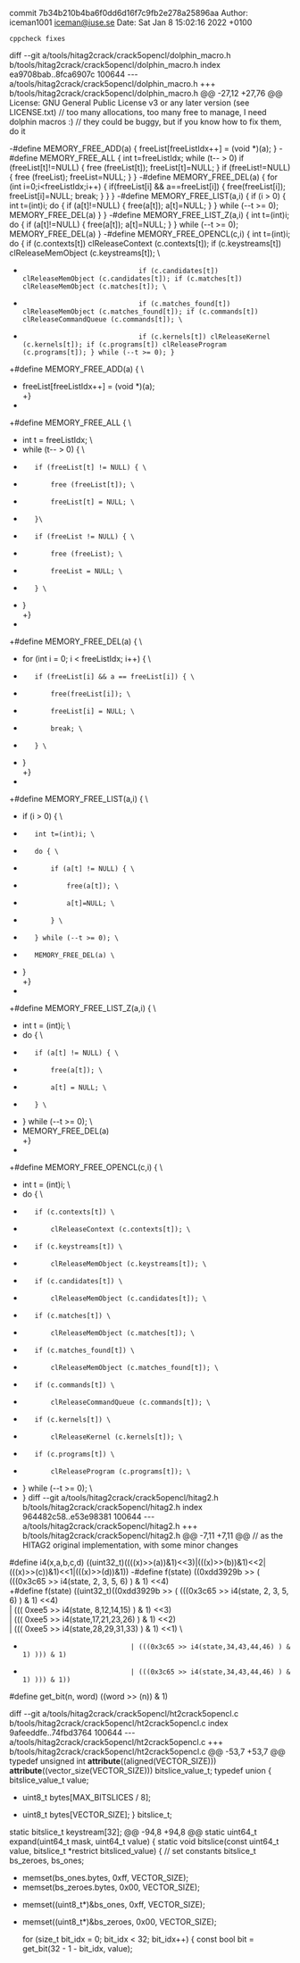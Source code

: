commit 7b34b210b4ba6f0dd6d16f7c9fb2e278a25896aa
Author: iceman1001 <iceman@iuse.se>
Date:   Sat Jan 8 15:02:16 2022 +0100

    cppcheck fixes

diff --git a/tools/hitag2crack/crack5opencl/dolphin_macro.h b/tools/hitag2crack/crack5opencl/dolphin_macro.h
index ea9708bab..8fca6907c 100644
--- a/tools/hitag2crack/crack5opencl/dolphin_macro.h
+++ b/tools/hitag2crack/crack5opencl/dolphin_macro.h
@@ -27,12 +27,76 @@ License: GNU General Public License v3 or any later version (see LICENSE.txt)
 // too many allocations, too many free to manage, I need dolphin macros :)
 // they could be buggy, but if you know how to fix them, do it
 
-#define MEMORY_FREE_ADD(a)      { freeList[freeListIdx++] = (void *)(a); }
-#define MEMORY_FREE_ALL         { int t=freeListIdx; while (t-- > 0) if (freeList[t]!=NULL) { free (freeList[t]); freeList[t]=NULL; } if (freeList!=NULL) { free (freeList); freeList=NULL; } }
-#define MEMORY_FREE_DEL(a)      { for (int i=0;i<freeListIdx;i++) { if(freeList[i] && a==freeList[i]) { free(freeList[i]); freeList[i]=NULL; break; } } }
-#define MEMORY_FREE_LIST(a,i)   { if (i > 0) { int t=(int)i; do { if (a[t]!=NULL) { free(a[t]); a[t]=NULL; } } while (--t >= 0); MEMORY_FREE_DEL(a) } }
-#define MEMORY_FREE_LIST_Z(a,i) { int t=(int)i; do { if (a[t]!=NULL) { free(a[t]); a[t]=NULL; } } while (--t >= 0); MEMORY_FREE_DEL(a) }
-#define MEMORY_FREE_OPENCL(c,i) { int t=(int)i; do { if (c.contexts[t]) clReleaseContext (c.contexts[t]); if (c.keystreams[t]) clReleaseMemObject (c.keystreams[t]); \
-                                  if (c.candidates[t]) clReleaseMemObject (c.candidates[t]); if (c.matches[t]) clReleaseMemObject (c.matches[t]); \
-                                  if (c.matches_found[t]) clReleaseMemObject (c.matches_found[t]); if (c.commands[t]) clReleaseCommandQueue (c.commands[t]); \
-                                  if (c.kernels[t]) clReleaseKernel (c.kernels[t]); if (c.programs[t]) clReleaseProgram (c.programs[t]); } while (--t >= 0); }
+#define MEMORY_FREE_ADD(a)      { \
+    freeList[freeListIdx++] = (void *)(a); \
+}
+
+#define MEMORY_FREE_ALL         { \
+    int t = freeListIdx; \
+    while (t-- > 0) { \
+        if (freeList[t] != NULL) { \
+            free (freeList[t]); \
+            freeList[t] = NULL; \
+        }\
+        if (freeList != NULL) { \
+            free (freeList); \
+            freeList = NULL; \
+        } \
+    } \
+}
+
+#define MEMORY_FREE_DEL(a)      { \
+    for (int i = 0; i < freeListIdx; i++) { \
+        if (freeList[i] && a == freeList[i]) { \
+            free(freeList[i]); \
+            freeList[i] = NULL; \
+            break; \
+        } \
+    } \
+}
+
+#define MEMORY_FREE_LIST(a,i)   { \
+    if (i > 0) { \
+        int t=(int)i; \
+        do { \
+            if (a[t] != NULL) { \
+                free(a[t]); \
+                a[t]=NULL; \
+            } \
+        } while (--t >= 0); \
+        MEMORY_FREE_DEL(a) \
+    } \
+}
+
+#define MEMORY_FREE_LIST_Z(a,i) { \
+    int t = (int)i; \
+    do { \
+        if (a[t] != NULL) { \
+            free(a[t]); \
+            a[t] = NULL; \
+        } \
+    } while (--t >= 0); \
+    MEMORY_FREE_DEL(a) \
+}
+
+#define MEMORY_FREE_OPENCL(c,i) { \
+    int t = (int)i; \
+    do { \
+        if (c.contexts[t]) \
+            clReleaseContext (c.contexts[t]); \
+        if (c.keystreams[t]) \
+            clReleaseMemObject (c.keystreams[t]); \
+        if (c.candidates[t]) \
+            clReleaseMemObject (c.candidates[t]); \
+        if (c.matches[t]) \
+            clReleaseMemObject (c.matches[t]); \
+        if (c.matches_found[t]) \
+            clReleaseMemObject (c.matches_found[t]); \
+        if (c.commands[t]) \
+            clReleaseCommandQueue (c.commands[t]); \
+        if (c.kernels[t]) \
+            clReleaseKernel (c.kernels[t]); \
+        if (c.programs[t]) \
+            clReleaseProgram (c.programs[t]); \
+    } while (--t >= 0); \
+ }
diff --git a/tools/hitag2crack/crack5opencl/hitag2.h b/tools/hitag2crack/crack5opencl/hitag2.h
index 964482c58..e53e98381 100644
--- a/tools/hitag2crack/crack5opencl/hitag2.h
+++ b/tools/hitag2crack/crack5opencl/hitag2.h
@@ -7,11 +7,11 @@
 // as the HITAG2 original implementation, with some minor changes
 
 #define i4(x,a,b,c,d) ((uint32_t)((((x)>>(a))&1)<<3)|(((x)>>(b))&1)<<2|(((x)>>(c))&1)<<1|(((x)>>(d))&1))
-#define f(state) ((0xdd3929b >> ( (((0x3c65 >> i4(state, 2, 3, 5, 6) ) & 1) <<4) \
+#define f(state) ((uint32_t)((0xdd3929b >> ( (((0x3c65 >> i4(state, 2, 3, 5, 6) ) & 1) <<4) \
                                 | ((( 0xee5 >> i4(state, 8,12,14,15) ) & 1) <<3) \
                                 | ((( 0xee5 >> i4(state,17,21,23,26) ) & 1) <<2) \
                                 | ((( 0xee5 >> i4(state,28,29,31,33) ) & 1) <<1) \
-                                | (((0x3c65 >> i4(state,34,43,44,46) ) & 1) ))) & 1)
+                                | (((0x3c65 >> i4(state,34,43,44,46) ) & 1) ))) & 1))
 
 #define get_bit(n, word) ((word >> (n)) & 1)
 
diff --git a/tools/hitag2crack/crack5opencl/ht2crack5opencl.c b/tools/hitag2crack/crack5opencl/ht2crack5opencl.c
index 9afeeddfe..74fbd3764 100644
--- a/tools/hitag2crack/crack5opencl/ht2crack5opencl.c
+++ b/tools/hitag2crack/crack5opencl/ht2crack5opencl.c
@@ -53,7 +53,7 @@
 typedef unsigned int __attribute__((aligned(VECTOR_SIZE))) __attribute__((vector_size(VECTOR_SIZE))) bitslice_value_t;
 typedef union {
     bitslice_value_t value;
-    uint8_t bytes[MAX_BITSLICES / 8];
+    uint8_t bytes[VECTOR_SIZE];
 } bitslice_t;
 
 static bitslice_t keystream[32];
@@ -94,8 +94,8 @@ static uint64_t expand(uint64_t mask, uint64_t value) {
 static void bitslice(const uint64_t value, bitslice_t *restrict bitsliced_value) {
     // set constants
     bitslice_t bs_zeroes, bs_ones;
-    memset(bs_ones.bytes, 0xff, VECTOR_SIZE);
-    memset(bs_zeroes.bytes, 0x00, VECTOR_SIZE);
+    memset((uint8_t*)&bs_ones, 0xff, VECTOR_SIZE);
+    memset((uint8_t*)&bs_zeroes, 0x00, VECTOR_SIZE);
 
     for (size_t bit_idx = 0; bit_idx < 32; bit_idx++) {
         const bool bit = get_bit(32 - 1 - bit_idx, value);
